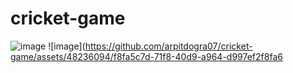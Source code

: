 # cricket-game
![image](https://github.com/arpitdogra07/cricket-game/assets/48236094/aa61444f-1d9c-4204-8d1f-efaf13346829)
![image](https://github.com/arpitdogra07/cricket-game/assets/48236094/f8fa5c7d-71f8-40d9-a964-d997ef2f8fa6



 
